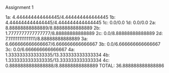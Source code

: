 Assignment 1

1a: 4.444444444444445/4.444444444444445
1b: 4.444444444444445/4.444444444444445
1c: 0.0/0.0
1d: 0.0/0.0
2a: 8.88888888888889/8.88888888888889
2b: 1.7777777777777777/8.88888888888889
2c: 0.0/8.88888888888889
2d: 7.111111111111111/8.88888888888889
3a: 6.666666666666667/6.666666666666667
3b: 0.0/6.666666666666667
3c: 0.0/6.666666666666667
4a: 1.3333333333333335/13.333333333333334
4b: 1.3333333333333335/13.333333333333334
4c: 0.8888888888888888/8.88888888888889
TOTAL: 36.888888888888886